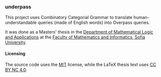 ### underpass

This project uses Combinatory Categorial Grammar to translate human-understandable
queries (made of English words) into Overpass queries.

It was done as a Masters' thesis in the
[Department of Mathematical Logic and Applications](https://store.fmi.uni-sofia.bg/fmi/logic/en-main.html)
at the [Faculty of Mathematics and Informatics, Sofia University](https://fmi.uni-sofia.bg/en).

#### Licensing
The source code uses the [MIT](https://mit-license.org/) license, while the LaTeX thesis
text uses [CC BY NC 4.0](https://creativecommons.org/licenses/by-nc/4.0/).
